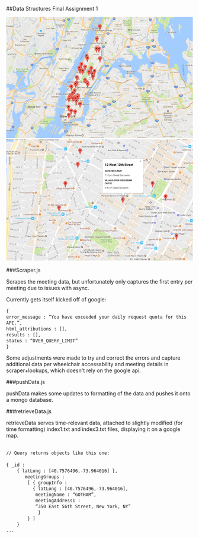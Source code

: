##Data Structures Final Assignment 1

![](markers.png)
![](infowindow.png)

###Scraper.js

Scrapes the meeting data, but unfortunately only captures the first entry per meeting due to issues with async. 

Currently gets itself kicked off of google:

```
{
error_message : “You have exceeded your daily request quota for this API.”,
html_attributions : [],
results : [],
status : “OVER_QUERY_LIMIT”
}
```

Some adjustments were made to try and correct the errors and capture additional data per wheelchair 
accessability and meeting details in scraper+lookups, which doesn't rely on the google api. 

###pushData.js

pushData makes some updates to formatting of the data and pushes it onto a mongo database.

###retrieveData.js

retrieveData serves time-relevant data, attached to slightly modified (for time formatting)
index1.txt and index3.txt files, displaying it on a google map.


```

// Query returns objects like this one:

{ _id : 
	{ latLong : [40.7576496,-73.964016] }, 
	   meetingGroups : 
		[ { groupInfo : 
		  { latLong : [40.7576496,-73.964016],
		   meetingName : “GOTHAM”, 
		   meetingAddress1 : 
		   “350 East 56th Street, New York, NY”
			}
		} ]
	}
...

```